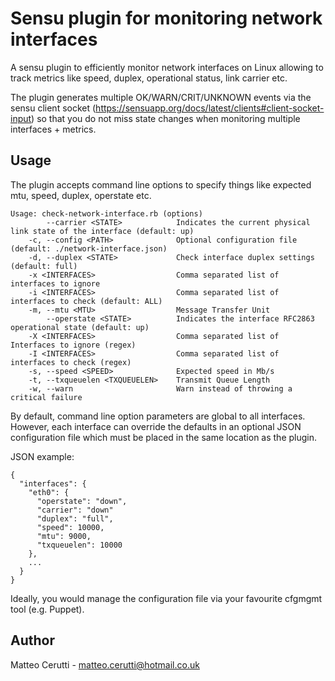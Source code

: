 # Sensu plugin for monitoring network interfaces

A sensu plugin to efficiently monitor network interfaces on Linux allowing to track metrics like speed, duplex, operational status, link carrier etc.

The plugin generates multiple OK/WARN/CRIT/UNKNOWN events via the sensu client socket (https://sensuapp.org/docs/latest/clients#client-socket-input) so that you
do not miss state changes when monitoring multiple interfaces + metrics.

## Usage

The plugin accepts command line options to specify things like expected mtu, speed, duplex, operstate etc.

```
Usage: check-network-interface.rb (options)
        --carrier <STATE>            Indicates the current physical link state of the interface (default: up)
    -c, --config <PATH>              Optional configuration file (default: ./network-interface.json)
    -d, --duplex <STATE>             Check interface duplex settings (default: full)
    -x <INTERFACES>                  Comma separated list of interfaces to ignore
    -i <INTERFACES>                  Comma separated list of interfaces to check (default: ALL)
    -m, --mtu <MTU>                  Message Transfer Unit
        --operstate <STATE>          Indicates the interface RFC2863 operational state (default: up)
    -X <INTERFACES>                  Comma separated list of Interfaces to ignore (regex)
    -I <INTERFACES>                  Comma separated list of interfaces to check (regex)
    -s, --speed <SPEED>              Expected speed in Mb/s
    -t, --txqueuelen <TXQUEUELEN>    Transmit Queue Length
    -w, --warn                       Warn instead of throwing a critical failure
```

By default, command line option parameters are global to all interfaces. However, each interface can override the defaults in an optional JSON configuration file which must be placed
in the same location as the plugin.

JSON example:

```
{
  "interfaces": {
    "eth0": {
      "operstate": "down",
      "carrier": "down"
      "duplex": "full",
      "speed": 10000,
      "mtu": 9000,
      "txqueuelen": 10000
    },
    ...
  }
}
```

Ideally, you would manage the configuration file via your favourite cfgmgmt tool (e.g. Puppet).

## Author
Matteo Cerutti - <matteo.cerutti@hotmail.co.uk>
